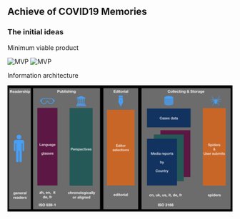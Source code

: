 ## Achieve of COVID19 Memories

### The initial ideas

Minimum viable product

![MVP](https://raw.githubusercontent.com/covid2019memories/general/master/images/mvp-orig.png|width=300)
![MVP](https://raw.githubusercontent.com/covid2019memories/general/master/images/mvp-iphn.png|width=300)

Information architecture

![MVP](https://raw.githubusercontent.com/covid2019memories/general/master/images/infoarch.jpeg)



